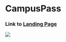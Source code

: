 # CampusPass

### Link to [Landing Page](https://adrianarosedh.github.io/CampusPass/  "CampusPass Website")

![](https://media.giphy.com/media/ggtpYV17RP9lTbc542/giphy.gif)
